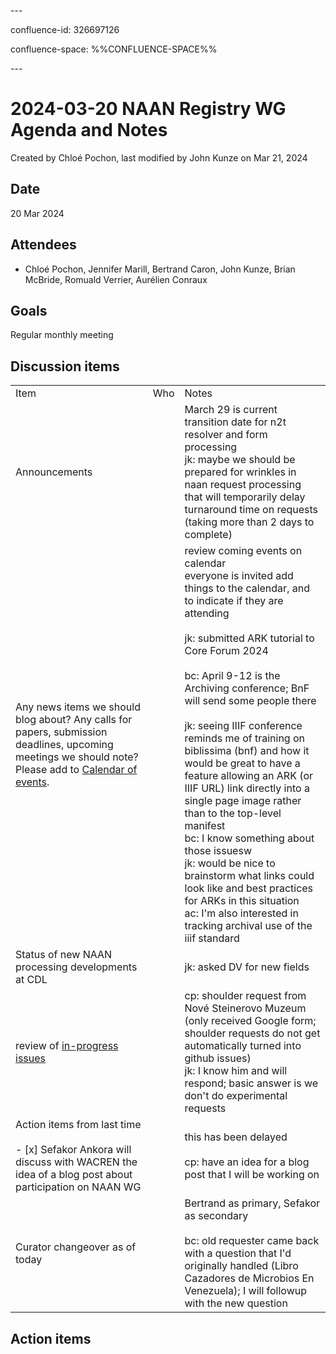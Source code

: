 \---

confluence-id: 326697126

confluence-space: %%CONFLUENCE-SPACE%%

\---

2024-03-20 NAAN Registry WG Agenda and Notes
============================================

Created by Chloé Pochon, last modified by John Kunze on Mar 21, 2024

Date
----

20 Mar 2024

Attendees
---------

*   Chloé Pochon, Jennifer Marill, Bertrand Caron, John Kunze, Brian McBride, Romuald Verrier, Aurélien Conraux
    

Goals
-----

Regular monthly meeting

Discussion items
----------------

|     |     |     |
| --- | --- | --- |
| Item | Who | Notes |
| Announcements |     | March 29 is current transition date for n2t resolver and form processing  <br>jk: maybe we should be prepared for wrinkles in naan request processing that will temporarily delay turnaround time on requests (taking more than 2 days to complete) |
| Any news items we should blog about? Any calls for papers, submission deadlines, upcoming meetings we should note? Please add to [Calendar of events](Calendar-of-events_208341505.html). |     | review coming events on calendar  <br>everyone is invited add things to the calendar, and to indicate if they are attending<br><br>jk: submitted ARK tutorial to Core Forum 2024<br><br>bc: April 9-12 is the Archiving conference; BnF will send some people there<br><br>jk: seeing IIIF conference reminds me of training on biblissima (bnf) and how it would be great to have a feature allowing an ARK (or IIIF URL) link directly into a single page image rather than to the top-level manifest  <br>bc: I know something about those issuesw  <br>jk: would be nice to brainstorm what links could look like and best practices for ARKs in this situation  <br>ac: I'm also interested in tracking archival use of the iiif standard |
| Status of new NAAN processing developments at CDL |     | jk: asked DV for new fields |
| review of [in-progress issues](https://github.com/CDLUC3/naan_reg_priv/projects/1) |     | cp: shoulder request from Nové Steinerovo Muzeum (only received Google form; shoulder requests do not get automatically turned into github issues)  <br>jk: I know him and will respond; basic answer is we don't do experimental requests |
| Action items from last time<br><br>- [x] Sefakor Ankora will discuss with WACREN the idea of a blog post about participation on NAAN WG |     | this has been delayed<br><br>cp: have an idea for a blog post that I will be working on |
| Curator changeover as of today |     | Bertrand as primary, Sefakor as secondary<br><br>bc: old requester came back with a question that I'd originally handled (Libro Cazadores de Microbios En Venezuela); I will followup with the new question |

Action items
------------